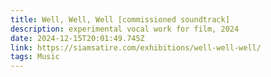 ```yaml
---
title: Well, Well, Well [commissioned soundtrack]
description: experimental vocal work for film, 2024
date: 2024-12-15T20:01:49.745Z
link: https://siamsatire.com/exhibitions/well-well-well/
tags: Music
---
```

